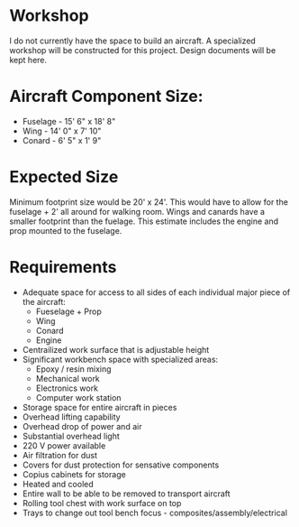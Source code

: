 # Workshop
I do not currently have the space to build an aircraft.  A specialized workshop will be constructed for this project.  Design documents will be kept here.  

# Aircraft Component Size:
* Fuselage - 15' 6" x 18' 8"
* Wing - 14' 0" x 7' 10"
* Conard - 6' 5" x 1' 9"

# Expected Size
Minimum footprint size would be 20' x 24'.  This would have to allow for the fuselage + 2' all around for walking room.  Wings and canards have a smaller footprint than the fuelage.  This estimate includes the engine and prop mounted to the fuselage.

# Requirements
* Adequate space for access to all sides of each individual major piece of the aircraft:
  - Fueselage + Prop
  - Wing
  - Conard
  - Engine
* Centrailized work surface that is adjustable height
* Significant workbench space with specialized areas:
  - Epoxy / resin mixing
  - Mechanical work
  - Electronics work
  - Computer work station
* Storage space for entire aircraft in pieces
* Overhead lifting capability
* Overhead drop of power and air
* Substantial overhead light
* 220 V power available
* Air filtration for dust
* Covers for dust protection for sensative components
* Copius cabinets for storage
* Heated and cooled
* Entire wall to be able to be removed to transport aircraft
* Rolling tool chest with work surface on top
* Trays to change out tool bench focus - composites/assembly/electrical
